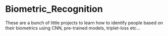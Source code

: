 # Biometric_Recognition

These are a bunch of little projects to learn how to identify people based on their biometrics using CNN, pre-trained models, triplet-loss etc...
